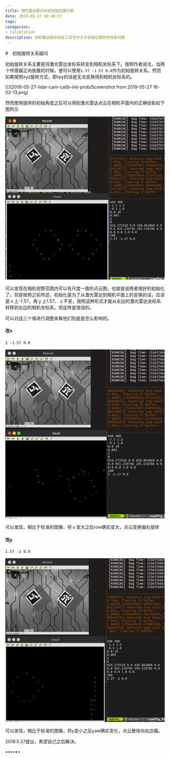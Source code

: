 ```yaml
---
title: 相机雷达联合标定初始位置问题
date: 2019-05-27 18:48:37
tags: 
categories: 
- Calibration
description: 相机雷达联合标定工具包中关于初始位置的坐标系问题
---
```


#　初始旋转关系疑问



初始旋转关系主要是将激光雷达坐标系转变到相机坐标系下。按照作者说法，当两个传感器正向放置的时候，便可以使用`1.57 -1.57 0.0`作为初始旋转关系。然而如果按照xyz旋转方式，即rpy的话是无法变换得到相机坐标系的。

![](2019-05-27-lidar-cam-calib-init-prob/Screenshot from 2019-05-27 16-02-13.png)

然而使用提供的初始角度之后可以得到激光雷达点云在相机平面内的正确投影如下图所示

![](2019-05-27-lidar-cam-calib-init-prob/8.png)

可以发现在相机视野范围内可以有尺度一致的点云图，也就是说两者很好的初始化了。但是按照之前所述，初始化是为了从激光雷达到相机平面上的变换的话，应该是ｘ上-1.57，再ｙ上1.57，ｚ不变，按照这种形式才能从左边的激光雷达坐标系转移到右边的相机坐标系。但这样是错误的。

可以对这三个值进行调整来看他们到底是怎么影响的。

#### 改x

`2 -1.57 0.0`

![](2019-05-27-lidar-cam-calib-init-prob/9.png)

可以发现，相比于标准的图像，将ｘ变大之后row确实变大，点云变换偏右旋转

#### 改y

`1.57 -2 0.0`

![](2019-05-27-lidar-cam-calib-init-prob/10.png)

可以发现，相比于标准的图像，将y变小之后yaw确实变化，点云整体向右边偏。

2019.5.27提出，希望自己之后解决。

























••••••